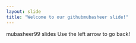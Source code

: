 ```yaml
---
layout: slide
title: "Welcome to our githubmubasheer slide!"
---
```

mubasheer99 slides
Use the left arrow to go back!
